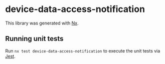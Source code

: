 # device-data-access-notification

This library was generated with [Nx](https://nx.dev).

## Running unit tests

Run `nx test device-data-access-notification` to execute the unit tests via [Jest](https://jestjs.io).
